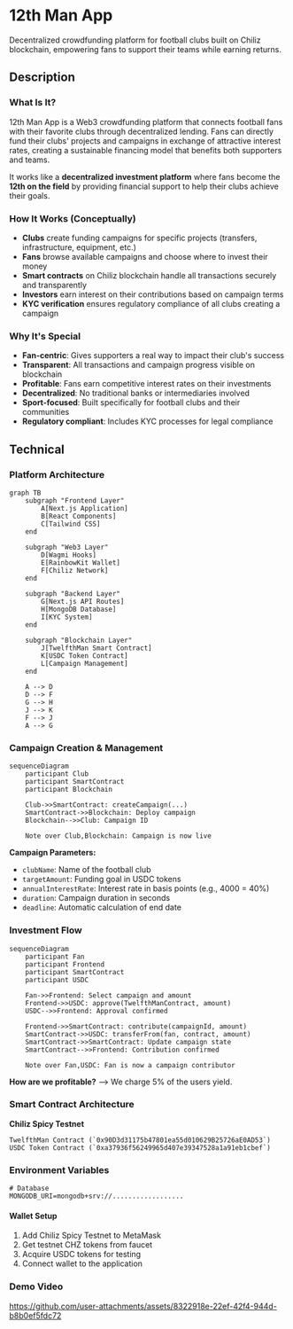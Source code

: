 # 12th Man App

Decentralized crowdfunding platform for football clubs built on Chiliz blockchain, empowering fans to support their teams while earning returns.

## Description

### What Is It?

12th Man App is a Web3 crowdfunding platform that connects football fans with their favorite clubs through decentralized lending. Fans can directly fund their clubs' projects and campaigns in exchange of attractive interest rates, creating a sustainable financing model that benefits both supporters and teams.

It works like a **decentralized investment platform** where fans become the **12th on the field** by providing financial support to help their clubs achieve their goals.

### How It Works (Conceptually)

- **Clubs** create funding campaigns for specific projects (transfers, infrastructure, equipment, etc.)
- **Fans** browse available campaigns and choose where to invest their money
- **Smart contracts** on Chiliz blockchain handle all transactions securely and transparently
- **Investors** earn interest on their contributions based on campaign terms
- **KYC verification** ensures regulatory compliance of all clubs creating a campaign

### Why It's Special

- **Fan-centric**: Gives supporters a real way to impact their club's success
- **Transparent**: All transactions and campaign progress visible on blockchain
- **Profitable**: Fans earn competitive interest rates on their investments
- **Decentralized**: No traditional banks or intermediaries involved
- **Sport-focused**: Built specifically for football clubs and their communities
- **Regulatory compliant**: Includes KYC processes for legal compliance

## Technical

### Platform Architecture

```mermaid
graph TB
    subgraph "Frontend Layer"
        A[Next.js Application]
        B[React Components]
        C[Tailwind CSS]
    end
    
    subgraph "Web3 Layer"
        D[Wagmi Hooks]
        E[RainbowKit Wallet]
        F[Chiliz Network]
    end
    
    subgraph "Backend Layer"
        G[Next.js API Routes]
        H[MongoDB Database]
        I[KYC System]
    end
    
    subgraph "Blockchain Layer"
        J[TwelfthMan Smart Contract]
        K[USDC Token Contract]
        L[Campaign Management]
    end
    
    A --> D
    D --> F
    G --> H
    J --> K
    F --> J
    A --> G
```

### Campaign Creation & Management

```mermaid
sequenceDiagram
    participant Club
    participant SmartContract
    participant Blockchain
    
    Club->>SmartContract: createCampaign(...)
    SmartContract->>Blockchain: Deploy campaign
    Blockchain-->>Club: Campaign ID
    
    Note over Club,Blockchain: Campaign is now live
```

**Campaign Parameters:**
- `clubName`: Name of the football club
- `targetAmount`: Funding goal in USDC tokens
- `annualInterestRate`: Interest rate in basis points (e.g., 4000 = 40%)
- `duration`: Campaign duration in seconds
- `deadline`: Automatic calculation of end date

### Investment Flow

```mermaid
sequenceDiagram
    participant Fan
    participant Frontend
    participant SmartContract
    participant USDC
    
    Fan->>Frontend: Select campaign and amount
    Frontend->>USDC: approve(TwelfthManContract, amount)
    USDC-->>Frontend: Approval confirmed
    
    Frontend->>SmartContract: contribute(campaignId, amount)
    SmartContract->>USDC: transferFrom(fan, contract, amount)
    SmartContract->>SmartContract: Update campaign state
    SmartContract-->>Frontend: Contribution confirmed
    
    Note over Fan,USDC: Fan is now a campaign contributor
```

**How are we profitable?** --> We charge 5% of the users yield. 


### Smart Contract Architecture

**Chiliz Spicy Testnet**
```
TwelfthMan Contract (`0x90D3d31175b47801ea55d010629B25726aE0AD53`)
USDC Token Contract (`0xa37936f56249965d407e39347528a1a91eb1cbef`)
```


### Environment Variables
```env
# Database
MONGODB_URI=mongodb+srv://..................
```

#### Wallet Setup
1. Add Chiliz Spicy Testnet to MetaMask
2. Get testnet CHZ tokens from faucet
3. Acquire USDC tokens for testing
4. Connect wallet to the application


### Demo Video 

https://github.com/user-attachments/assets/8322918e-22ef-42f4-944d-b8b0ef5fdc72
